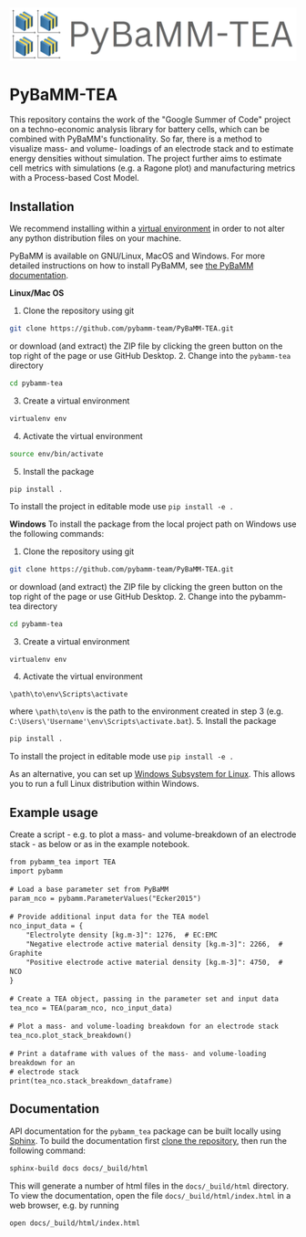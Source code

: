 
![PyBaMM-TEA-logo](https://raw.githubusercontent.com/pybamm-team/pybamm-tea/main/docs/_static/pybamm_tea_logo.png)


# PyBaMM-TEA

This repository contains the work of the "Google Summer of Code" project on a techno-economic analysis library for battery cells, which can be combined with PyBaMM's functionality. So far, there is a method to visualize mass- and volume- loadings of an electrode stack and to estimate energy densities without simulation. The project further aims to estimate cell metrics with simulations (e.g. a Ragone plot) and manufacturing metrics with a Process-based Cost Model.

## Installation
We recommend installing within a [virtual environment](https://docs.python.org/3/tutorial/venv.html) in order to not alter any python distribution files on your machine.

PyBaMM is available on GNU/Linux, MacOS and Windows. For more detailed instructions on how to install PyBaMM, see [the PyBaMM documentation](https://pybamm.readthedocs.io/en/latest/install/GNU-linux.html#user-install).

**Linux/Mac OS**
1. Clone the repository using git
```bash
git clone https://github.com/pybamm-team/PyBaMM-TEA.git
```
or download (and extract) the ZIP file by clicking the green button on the top right of the page or use GitHub Desktop.
2. Change into the `pybamm-tea` directory
```bash
cd pybamm-tea
```
3. Create a virtual environment
```bash
virtualenv env
```
4. Activate the virtual environment
```bash
source env/bin/activate
```
5. Install the package
```
pip install .
```
To install the project in editable mode use `pip install -e .`

**Windows**
To install the package from the local project path on Windows use the following commands:

1. Clone the repository using git
```bash
git clone https://github.com/pybamm-team/PyBaMM-TEA.git
```
or download (and extract) the ZIP file by clicking the green button on the top right of the page or use GitHub Desktop.
2. Change into the pybamm-tea directory
```bash
cd pybamm-tea
```
3. Create a virtual environment
```bash
virtualenv env
```
4. Activate the virtual environment
```
\path\to\env\Scripts\activate
```
where `\path\to\env` is the path to the environment created in step 3 (e.g. `C:\Users\'Username'\env\Scripts\activate.bat`).
5. Install the package
```bash
pip install .
```
To install the project in editable mode use `pip install -e .`

As an alternative, you can set up [Windows Subsystem for Linux](https://docs.microsoft.com/en-us/windows/wsl/about). This allows you to run a full Linux distribution within Windows.

## Example usage

Create a script - e.g. to plot a mass- and volume-breakdown of an electrode stack - as below or as in the example notebook.

```python3
from pybamm_tea import TEA
import pybamm

# Load a base parameter set from PyBaMM
param_nco = pybamm.ParameterValues("Ecker2015")

# Provide additional input data for the TEA model
nco_input_data = {
    "Electrolyte density [kg.m-3]": 1276,  # EC:EMC
    "Negative electrode active material density [kg.m-3]": 2266,  # Graphite
    "Positive electrode active material density [kg.m-3]": 4750,  # NCO
}

# Create a TEA object, passing in the parameter set and input data
tea_nco = TEA(param_nco, nco_input_data)

# Plot a mass- and volume-loading breakdown for an electrode stack
tea_nco.plot_stack_breakdown()

# Print a dataframe with values of the mass- and volume-loading breakdown for an
# electrode stack
print(tea_nco.stack_breakdown_dataframe)
```

## Documentation
API documentation for the `pybamm_tea` package can be built locally using [Sphinx](https://www.sphinx-doc.org/en/master/). To build the documentation first [clone the repository](https://github.com/git-guides/git-clone), then run the following command:
```bash
sphinx-build docs docs/_build/html  
```
This will generate a number of html files in the `docs/_build/html` directory. To view the documentation, open the file `docs/_build/html/index.html` in a web browser, e.g. by running
```bash
open docs/_build/html/index.html
```
